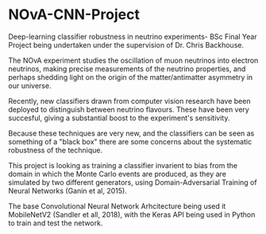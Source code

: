 # NOvA-CNN-Project
Deep-learning classifier robustness in neutrino experiments- BSc Final Year Project being undertaken under the supervision of Dr. Chris Backhouse.

The NOvA experiment studies the oscillation of muon neutrinos into electron neutrinos, making precise measurements of the neutrino properties, and perhaps shedding light on the origin of the matter/antimatter asymmetry in our universe.

Recently, new classifiers drawn from computer vision research have been deployed to distinguish between neutrino flavours. These have been very succesful, giving a substantial boost to the experiment's sensitivity.

Because these techniques are very new, and the classifiers can be seen as something of a "black box" there are some concerns about the systematic robustness of the technique.

This project is looking as training a classifier invarient to bias from the domain in which the Monte Carlo events are produced, as they are simulated by two different generators, using Domain-Adversarial Training of Neural Networks (Ganin et al, 2015).

The base Convolutional Neural Network Arhcitecture being used it MobileNetV2 (Sandler et all, 2018), with the Keras API being used in Python to train and test the network.
